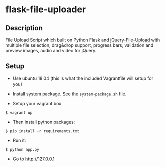 flask-file-uploader
===================

## Description
File Upload Script which built on Python Flask and [jQuery-File-Upload](https://github.com/blueimp/jQuery-File-Upload/) with multiple file selection, drag&amp;drop support, progress bars, validation and preview images, audio and video for jQuery.


## Setup
- Use ubuntu 18.04 (this is what the included Vagrantfile will setup for you)

- Install system package. See the `system-package.sh` file. 

- Setup your vagrant box
```
$ vagrant up
```

- Then install python packages:  
```
$ pip install -r requirements.txt
```

- Run it:

```
$ python app.py
```

- Go to http://127.0.0.1

